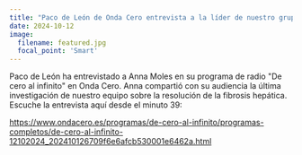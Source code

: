 ```yaml
---
title: "Paco de León de Onda Cero entrevista a la líder de nuestro grupo, la Dra. Anna Moles, sobre nuestra última investigación en resolución de fibrosis."
date: 2024-10-12
image:
  filename: featured.jpg
  focal_point: 'Smart'
---
```


Paco de León ha entrevistado a Anna Moles en su programa de radio "De cero al infinito" en Onda Cero. Anna compartió con su audiencia la última investigación de nuestro equipo sobre la resolución de la fibrosis hepática. Escuche la entrevista aquí desde el minuto 39:

https://www.ondacero.es/programas/de-cero-al-infinito/programas-completos/de-cero-al-infinito-12102024_202410126709f6e6afcb530001e6462a.html
